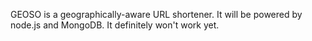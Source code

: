 GEOSO is a geographically-aware URL shortener. It will be powered by node.js and MongoDB. It definitely won't work yet.
